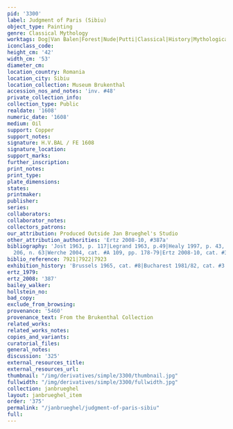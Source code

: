 ```yaml
---
pid: '3300'
label: Judgment of Paris (Sibiu)
object_type: Painting
genre: Classical Mythology
worktags: Dog|Van Balen|Forest|Nude|Putti|Classical|History|Mythological|Flowers
iconclass_code:
height_cm: '42'
width_cm: '53'
diameter_cm:
location_country: Romania
location_city: Sibiu
location_collection: Museum Brukenthal
accession_nos_and_notes: 'inv. #48'
private_collection_info:
collection_type: Public
realdate: '1608'
numeric_date: '1608'
medium: Oil
support: Copper
support_notes:
signature: H.V.BAL / FE 1608
signature_location:
support_marks:
further_inscription:
print_notes:
print_type:
plate_dimensions:
states:
printmaker:
publisher:
series:
collaborators:
collaborator_notes:
collectors_patrons:
our_attribution: Produced Outside Jan Brueghel's Studio
other_attribution_authorities: 'Ertz 2008-10, #387a'
bibliography: 'Jost 1963, p. 117|Legrand 1963, p.49|Healy 1997, p. 43, fig. 56; p.
  206, n. 63|Werche 2004, cat. #A 109, pp. 178-79|Ertz 2008-10, cat. #387a'
biblio_reference: 7921|7922|7923
exhibition_history: 'Brussels 1965, cat. #8|Bucharest 1981/82, cat. #3'
ertz_1979:
ertz_2008: '387'
bailey_walker:
hollstein_no:
bad_copy:
exclude_from_browsing:
provenance: '5460'
provenance_text: From the Brukenthal Collection
related_works:
related_works_notes:
copies_and_variants:
curatorial_files:
general_notes:
discussion: '325'
external_resources_title:
external_resources_url:
thumbnail: "/img/derivatives/simple/3300/thumbnail.jpg"
fullwidth: "/img/derivatives/simple/3300/fullwidth.jpg"
collection: janbrueghel
layout: janbrueghel_item
order: '375'
permalink: "/janbrueghel/judgment-of-paris-sibiu"
full:
---
```

